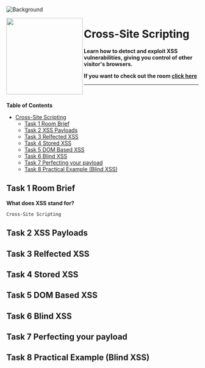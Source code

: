 ![Background](https://tryhackme-images.s3.amazonaws.com/user-uploads/5efe36fb68daf465530ca761/room-content/03376575e888fd097280c51469c29fbc.png)

<img src="https://tryhackme-images.s3.amazonaws.com/room-icons/c1c509a263e7a42bece2f0b77fd1ba1b.png" width="200" height="200" align="left">

# Cross-Site Scripting

**Learn how to detect and exploit XSS vulnerabilities, giving you control of other visitor's browsers.**

**If you want to check out the room [click here](https://tryhackme.com/room/xssgi)**

---

<br>

**Table of Contents**

- [Cross-Site Scripting](#cross-site-scripting)
  - [Task 1 Room Brief](#task-1-room-brief)
  - [Task 2 XSS Payloads](#task-2-xss-payloads)
  - [Task 3 Relfected XSS](#task-3-relfected-xss)
  - [Task 4 Stored XSS](#task-4-stored-xss)
  - [Task 5 DOM Based XSS](#task-5-dom-based-xss)
  - [Task 6 Blind XSS](#task-6-blind-xss)
  - [Task 7 Perfecting your payload](#task-7-perfecting-your-payload)
  - [Task 8 Practical Example (Blind XSS)](#task-8-practical-example-blind-xss)

## Task 1 Room Brief

**What does XSS stand for?**

    Cross-Site Scripting

## Task 2 XSS Payloads

## Task 3 Relfected XSS

## Task 4 Stored XSS

## Task 5 DOM Based XSS

## Task 6 Blind XSS

## Task 7 Perfecting your payload

## Task 8 Practical Example (Blind XSS)
